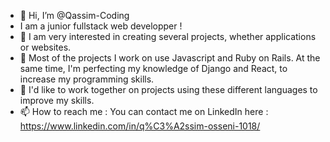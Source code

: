 - 👋 Hi, I’m @Qassim-Coding
- I am a junior fullstack web developper ! 
- 👀 I am very interested in creating several projects, whether applications or websites.
- 🌱 Most of the projects I work on use Javascript and Ruby on Rails. 
    At the same time, I'm perfecting my knowledge of Django and React, to increase my programming skills.
- 💞️ I'd like to work together on projects using these different languages to improve my skills. 
- 📫 How to reach me : You can contact me on LinkedIn here : https://www.linkedin.com/in/q%C3%A2ssim-osseni-1018/


<!---
Qassim-Coding/Qassim-Coding is a ✨ special ✨ repository because its `README.md` (this file) appears on your GitHub profile.
You can click the Preview link to take a look at your changes.
--->
